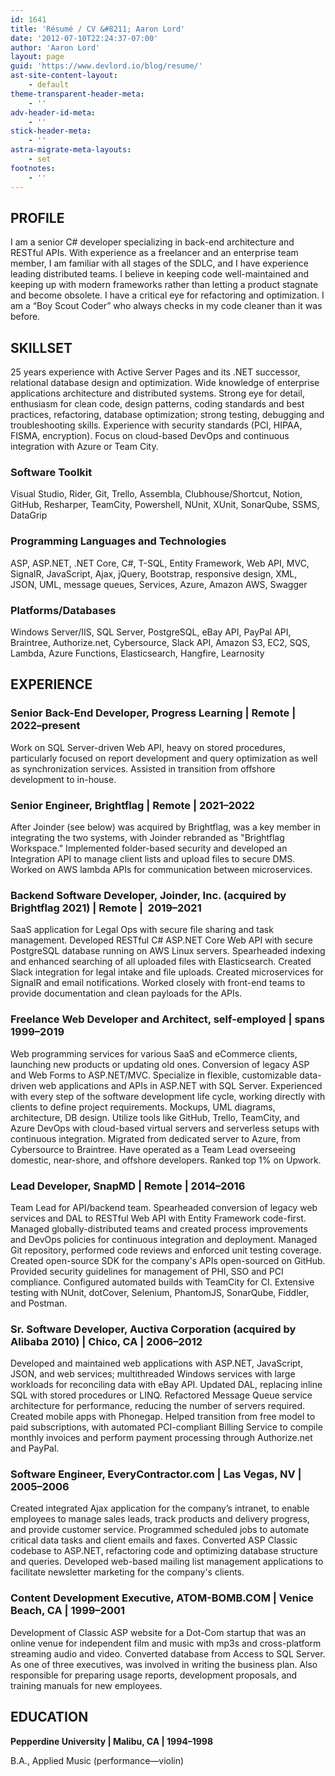 ```yaml
---
id: 1641
title: 'Résumé / CV &#8211; Aaron Lord'
date: '2012-07-10T22:24:37-07:00'
author: 'Aaron Lord'
layout: page
guid: 'https://www.devlord.io/blog/resume/'
ast-site-content-layout:
    - default
theme-transparent-header-meta:
    - ''
adv-header-id-meta:
    - ''
stick-header-meta:
    - ''
astra-migrate-meta-layouts:
    - set
footnotes:
    - ''
---
```


<!-- wp:heading -->
<h2 class="wp-block-heading">PROFILE</h2>
<!-- /wp:heading -->

<!-- wp:paragraph -->
<p>I am a senior C# developer specializing in back-end architecture and RESTful APIs. With experience as a freelancer and an enterprise team member, I am familiar with all stages of the SDLC, and I have experience leading distributed teams. I believe in keeping code well-maintained and keeping up with modern frameworks rather than letting a product stagnate and become obsolete. I have a critical eye for refactoring and optimization. I am a “Boy Scout Coder” who always checks in my code cleaner than it was before.</p>
<!-- /wp:paragraph -->

<!-- wp:heading -->
<h2 class="wp-block-heading">SKILLSET</h2>
<!-- /wp:heading -->

<!-- wp:paragraph -->
<p>25 years experience with Active Server Pages and its .NET successor, relational database design and optimization. Wide knowledge of enterprise applications architecture and distributed systems. Strong eye for detail, enthusiasm for clean code, design patterns, coding standards and best practices, refactoring, database optimization; strong testing, debugging and troubleshooting skills. Experience with security standards (PCI, HIPAA, FISMA, encryption). Focus on cloud-based DevOps and continuous integration with Azure or Team City.</p>
<!-- /wp:paragraph -->

<!-- wp:heading {"level":3} -->
<h3 class="wp-block-heading"><b>Software Toolkit</b></h3>
<!-- /wp:heading -->

<!-- wp:paragraph -->
<p>Visual Studio, Rider, Git, Trello, Assembla, Clubhouse/Shortcut, Notion, GitHub, Resharper, TeamCity, Powershell, NUnit, XUnit, SonarQube, SSMS, DataGrip</p>
<!-- /wp:paragraph -->

<!-- wp:heading {"level":3} -->
<h3 class="wp-block-heading"><b>Programming Languages and Technologies</b></h3>
<!-- /wp:heading -->

<!-- wp:paragraph -->
<p>ASP, ASP.NET, .NET Core, C#, T-SQL, Entity Framework, Web API, MVC, SignalR, JavaScript, Ajax, jQuery, Bootstrap, responsive design, XML, JSON, UML, message queues, Services, Azure, Amazon AWS, Swagger</p>
<!-- /wp:paragraph -->

<!-- wp:heading {"level":3} -->
<h3 class="wp-block-heading"><b>Platforms/Databases</b></h3>
<!-- /wp:heading -->

<!-- wp:paragraph -->
<p>Windows Server/IIS, SQL Server, PostgreSQL, eBay API, PayPal API, Braintree, Authorize.net, Cybersource, Slack API, Amazon S3, EC2, SQS, Lambda, Azure Functions, Elasticsearch, Hangfire, Learnosity</p>
<!-- /wp:paragraph -->

<!-- wp:heading -->
<h2 class="wp-block-heading">EXPERIENCE</h2>
<!-- /wp:heading -->

<!-- wp:heading {"level":3} -->
<h3 class="wp-block-heading"><b>Senior Back-End Developer, Progress Learning | Remote | 2022–present</b></h3>
<!-- /wp:heading -->

<!-- wp:paragraph -->
<p>Work on SQL Server-driven Web API, heavy on stored procedures, particularly focused on report development and query optimization as well as synchronization services. Assisted in transition from offshore development to in-house.</p>
<!-- /wp:paragraph -->

<!-- wp:heading {"level":3} -->
<h3 class="wp-block-heading"><b>Senior Engineer, Brightflag | Remote | 2021–2022</b></h3>
<!-- /wp:heading -->

<!-- wp:paragraph -->
<p>After Joinder (see below) was acquired by Brightflag, was a key member in integrating the two systems, with Joinder rebranded as "Brightflag Workspace." Implemented folder-based security and developed an Integration API to manage client lists and upload files to secure DMS. Worked on AWS lambda APIs for communication between microservices.</p>
<!-- /wp:paragraph -->

<!-- wp:heading {"level":3} -->
<h3 class="wp-block-heading"><b>Backend Software Developer, Joinder, Inc. (acquired by Brightflag 2021) | Remote |&nbsp; 2019–2021</b></h3>
<!-- /wp:heading -->

<!-- wp:paragraph -->
<p>SaaS application for Legal Ops with secure file sharing and task management. Developed RESTful C# ASP.NET Core Web API with secure PostgreSQL database running on AWS Linux servers. Spearheaded indexing and enhanced searching of all uploaded files with Elasticsearch. Created Slack integration for legal intake and file uploads. Created microservices for SignalR and email notifications. Worked closely with front-end teams to provide documentation and clean payloads for the APIs.</p>
<!-- /wp:paragraph -->

<!-- wp:heading {"level":3} -->
<h3 class="wp-block-heading"><b>Freelance Web Developer and Architect, self-employed | spans 1999–2019</b></h3>
<!-- /wp:heading -->

<!-- wp:paragraph -->
<p>Web programming services for various SaaS and eCommerce clients, launching new products or updating old ones. Conversion of legacy ASP and Web Forms to ASP.NET/MVC. Specialize in flexible, customizable data-driven web applications and APIs in ASP.NET with SQL Server. Experienced with every step of the software development life cycle, working directly with clients to define project requirements. Mockups, UML diagrams, architecture, DB design. Utilize tools like GitHub, Trello, TeamCity, and Azure DevOps with cloud-based virtual servers and serverless setups with continuous integration. Migrated from dedicated server to Azure, from Cybersource to Braintree. Have operated as a Team Lead overseeing domestic, near-shore, and offshore developers. Ranked top 1% on Upwork.</p>
<!-- /wp:paragraph -->

<!-- wp:heading {"level":3} -->
<h3 class="wp-block-heading"><b>Lead Developer, SnapMD | Remote | 2014–2016</b></h3>
<!-- /wp:heading -->

<!-- wp:paragraph -->
<p>Team Lead for API/backend team. Spearheaded conversion of legacy web services and DAL to RESTful Web API with Entity Framework code-first. Managed globally-distributed teams and created process improvements and DevOps policies for continuous integration and deployment. Managed Git repository, performed code reviews and enforced unit testing coverage. Created open-source SDK for the company's APIs open-sourced on GitHub. Provided security guidelines for management of PHI, SSO and PCI compliance. Configured automated builds with TeamCity for CI. Extensive testing with NUnit, dotCover, Selenium, PhantomJS, SonarQube, Fiddler, and Postman.</p>
<!-- /wp:paragraph -->

<!-- wp:heading {"level":3} -->
<h3 class="wp-block-heading"><b>Sr. Software Developer, Auctiva Corporation (acquired by Alibaba 2010) | Chico, CA | 2006–2012</b></h3>
<!-- /wp:heading -->

<!-- wp:paragraph -->
<p>Developed and maintained web applications with ASP.NET, JavaScript, JSON, and web services; multithreaded Windows services with large workloads for reconciling data with eBay API. Updated DAL, replacing inline SQL with stored procedures or LINQ. Refactored Message Queue service architecture for performance, reducing the number of servers required. Created mobile apps with Phonegap. Helped transition from free model to paid subscriptions, with automated PCI-compliant Billing Service to compile monthly invoices and perform payment processing through Authorize.net and PayPal.</p>
<!-- /wp:paragraph -->

<!-- wp:heading {"level":3} -->
<h3 class="wp-block-heading"><b>Software Engineer, EveryContractor.com | Las Vegas, NV |&nbsp; 2005–2006</b></h3>
<!-- /wp:heading -->

<!-- wp:paragraph -->
<p>Created integrated Ajax application for the company’s intranet, to enable employees to manage sales leads, track products and delivery progress, and provide customer service. Programmed scheduled jobs to automate critical data tasks and client emails and faxes. Converted ASP Classic codebase to ASP.NET, refactoring code and optimizing database structure and queries. Developed web-based mailing list management applications to facilitate newsletter marketing for the company's clients.</p>
<!-- /wp:paragraph -->

<!-- wp:heading {"level":3} -->
<h3 class="wp-block-heading"><b>Content Development Executive, ATOM-BOMB.COM | Venice Beach, CA | 1999–2001</b></h3>
<!-- /wp:heading -->

<!-- wp:paragraph -->
<p>Development of Classic ASP website for a Dot-Com startup that was an online venue for independent film and music with mp3s and cross-platform streaming audio and video. Converted database from Access to SQL Server. As one of three executives, was involved in writing the business plan. Also responsible for preparing usage reports, development proposals, and training manuals for new employees.</p>
<!-- /wp:paragraph -->

<!-- wp:heading -->
<h2 class="wp-block-heading">EDUCATION</h2>
<!-- /wp:heading -->

<!-- wp:paragraph -->
<p><b>Pepperdine University | Malibu, CA | 1994–1998</b></p>
<!-- /wp:paragraph -->

<!-- wp:paragraph -->
<p>B.A., Applied Music (performance—violin)</p>
<!-- /wp:paragraph -->